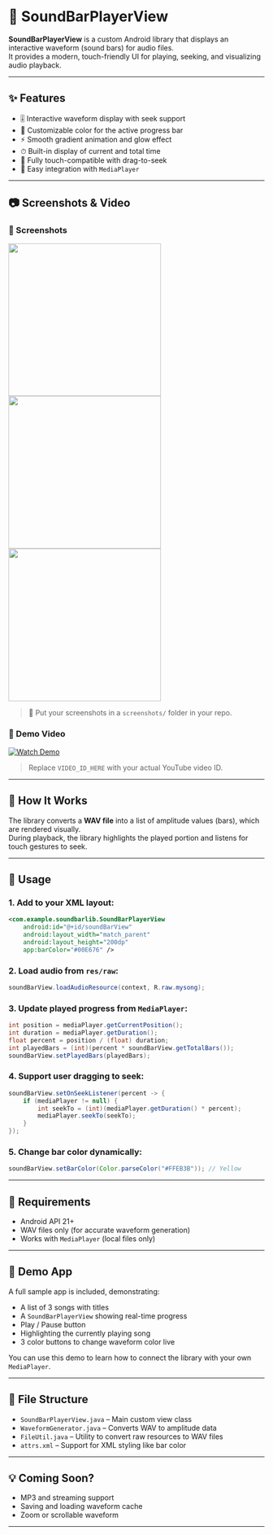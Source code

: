 
# 🎵 SoundBarPlayerView

**SoundBarPlayerView** is a custom Android library that displays an interactive waveform (sound bars) for audio files.  
It provides a modern, touch-friendly UI for playing, seeking, and visualizing audio playback.

---

## ✨ Features

- 🎚 Interactive waveform display with seek support  
- 🌈 Customizable color for the active progress bar  
- ⚡ Smooth gradient animation and glow effect  
- ⏱ Built-in display of current and total time  
- 📱 Fully touch-compatible with drag-to-seek  
- 🔌 Easy integration with `MediaPlayer`

---

## 📷 Screenshots & Video

### 📸 Screenshots
<p float="left">
  <img src="screenshots/screenshot1.png" width="300"/>
  <img src="screenshots/screenshot2.png" width="300"/>
  <img src="screenshots/screenshot3.png" width="300"/>
</p>

> 📁 Put your screenshots in a `screenshots/` folder in your repo.

### 🎥 Demo Video

[![Watch Demo](https://img.youtube.com/vi/VIDEO_ID_HERE/0.jpg)](https://www.youtube.com/watch?v=VIDEO_ID_HERE)

> Replace `VIDEO_ID_HERE` with your actual YouTube video ID.

---

## 🧩 How It Works

The library converts a **WAV file** into a list of amplitude values (bars), which are rendered visually.  
During playback, the library highlights the played portion and listens for touch gestures to seek.

---

## 📲 Usage

### 1. Add to your XML layout:

```xml
<com.example.soundbarlib.SoundBarPlayerView
    android:id="@+id/soundBarView"
    android:layout_width="match_parent"
    android:layout_height="200dp"
    app:barColor="#00E676" />
```

### 2. Load audio from `res/raw`:

```java
soundBarView.loadAudioResource(context, R.raw.mysong);
```

### 3. Update played progress from `MediaPlayer`:

```java
int position = mediaPlayer.getCurrentPosition();
int duration = mediaPlayer.getDuration();
float percent = position / (float) duration;
int playedBars = (int)(percent * soundBarView.getTotalBars());
soundBarView.setPlayedBars(playedBars);
```

### 4. Support user dragging to seek:

```java
soundBarView.setOnSeekListener(percent -> {
    if (mediaPlayer != null) {
        int seekTo = (int)(mediaPlayer.getDuration() * percent);
        mediaPlayer.seekTo(seekTo);
    }
});
```

### 5. Change bar color dynamically:

```java
soundBarView.setBarColor(Color.parseColor("#FFEB3B")); // Yellow
```

---

## 🧪 Requirements

- Android API 21+
- WAV files only (for accurate waveform generation)
- Works with `MediaPlayer` (local files only)

---

## 📱 Demo App

A full sample app is included, demonstrating:

- A list of 3 songs with titles  
- A `SoundBarPlayerView` showing real-time progress  
- Play / Pause button  
- Highlighting the currently playing song  
- 3 color buttons to change waveform color live  

You can use this demo to learn how to connect the library with your own `MediaPlayer`.

---

## 📁 File Structure

- `SoundBarPlayerView.java` – Main custom view class  
- `WaveformGenerator.java` – Converts WAV to amplitude data  
- `FileUtil.java` – Utility to convert raw resources to WAV files  
- `attrs.xml` – Support for XML styling like bar color

---

## 💡 Coming Soon?

- MP3 and streaming support  
- Saving and loading waveform cache  
- Zoom or scrollable waveform

---

